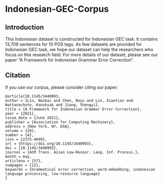 # Indonesian-GEC-Corpus

## Introduction
This Indonesian dataset is constructed for Indonesian GEC task. It contains 13,709 sentences for 10 POS tags. As few datasets are provided for Indonesian GEC task, we hope our dataset can help the researchers who focus on this research field. For more details of our dataset, please see our paper “A Framework for Indonesian Grammar Error Correction”.

## Citation
If you use our corpus, please consider citing our paper:
```
@article{10.1145/3440993,
author = {Lin, Nankai and Chen, Boyu and Lin, Xiaotian and Wattanachote, Kanoksak and Jiang, Shengyi},
title = {A Framework for Indonesian Grammar Error Correction},
year = {2021},
issue_date = {June 2021},
publisher = {Association for Computing Machinery},
address = {New York, NY, USA},
volume = {20},
number = {4},
issn = {2375-4699},
url = {https://doi.org/10.1145/3440993},
doi = {10.1145/3440993},
journal = {ACM Trans. Asian Low-Resour. Lang. Inf. Process.},
month = may,
articleno = {57},
numpages = {12},
keywords = {Grammatical error correction, word-embedding, indonesian language processing, low-resource language}
}
```